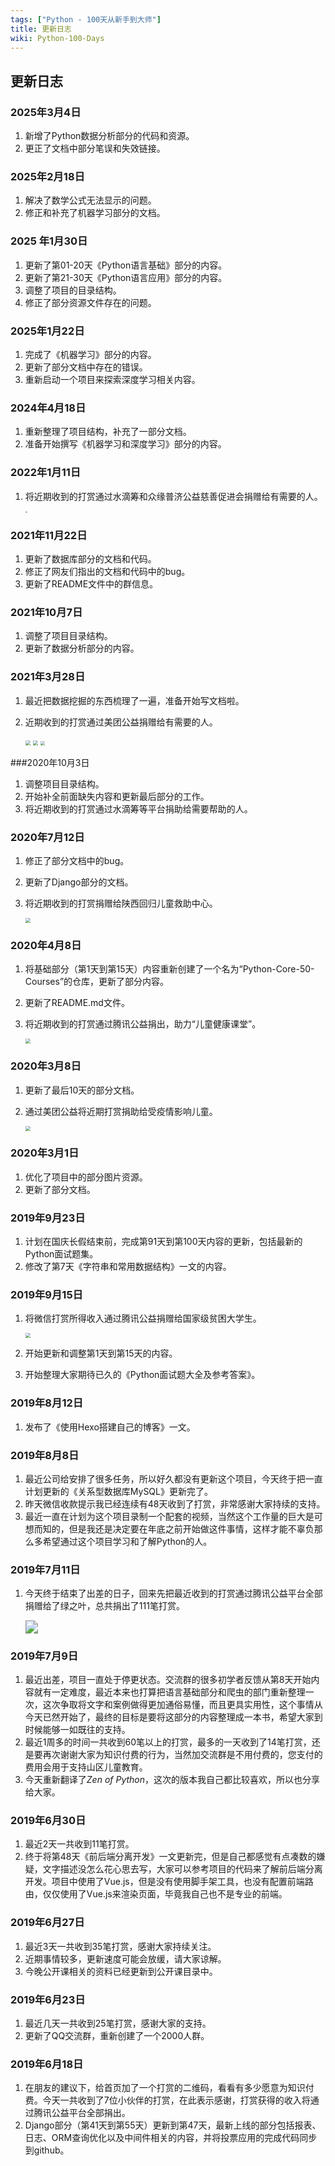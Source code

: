 ```yaml
---
tags: ["Python - 100天从新手到大师"]
title: 更新日志
wiki: Python-100-Days
---
```


## 更新日志

### 2025年3月4日

1. 新增了Python数据分析部分的代码和资源。
2. 更正了文档中部分笔误和失效链接。

### 2025年2月18日

1. 解决了数学公式无法显示的问题。
1. 修正和补充了机器学习部分的文档。

### 2025 年1月30日

1. 更新了第01-20天《Python语言基础》部分的内容。
1. 更新了第21-30天《Python语言应用》部分的内容。
1. 调整了项目的目录结构。
1. 修正了部分资源文件存在的问题。

### 2025年1月22日

1. 完成了《机器学习》部分的内容。
2. 更新了部分文档中存在的错误。
3. 重新启动一个项目来探索深度学习相关内容。

### 2024年4月18日

1. 重新整理了项目结构，补充了一部分文档。
2. 准备开始撰写《机器学习和深度学习》部分的内容。

### 2022年1月11日

1. 将近期收到的打赏通过水滴筹和众缘普济公益慈善促进会捐赠给有需要的人。

    <img src="../res/ABF827024EA535099DC0E6A66A336C51.png" style="zoom:20%;">

### 2021年11月22日

1. 更新了数据库部分的文档和代码。
2. 修正了网友们指出的文档和代码中的bug。
3. 更新了README文件中的群信息。

### 2021年10月7日

1. 调整了项目目录结构。
2. 更新了数据分析部分的内容。

### 2021年3月28日

1. 最近把数据挖掘的东西梳理了一遍，准备开始写文档啦。

2. 近期收到的打赏通过美团公益捐赠给有需要的人。

    <img src="../res/donation6.png" style="zoom:50%;">

    <img src="../res/donation7.png" style="zoom:50%;">

    <img src="../res/donation8.png" style="zoom:44%;">

###2020年10月3日

1. 调整项目目录结构。
2. 开始补全前面缺失内容和更新最后部分的工作。
3. 将近期收到的打赏通过水滴筹等平台捐助给需要帮助的人。

### 2020年7月12日

1. 修正了部分文档中的bug。

2. 更新了Django部分的文档。

3. 将近期收到的打赏捐赠给陕西回归儿童救助中心。

    <img src="../res/donation5.png" style="zoom:50%;">

### 2020年4月8日

1. 将基础部分（第1天到第15天）内容重新创建了一个名为“Python-Core-50-Courses”的仓库，更新了部分内容。

2. 更新了README.md文件。

3. 将近期收到的打赏通过腾讯公益捐出，助力“儿童健康课堂”。

   <img src="../res/donation4.png" style="zoom:50%;">

### 2020年3月8日

1. 更新了最后10天的部分文档。

2. 通过美团公益将近期打赏捐助给受疫情影响儿童。

   <img src="../res/donation3.png" style="zoom:50%;">

### 2020年3月1日

1. 优化了项目中的部分图片资源。
2. 更新了部分文档。

### 2019年9月23日

1. 计划在国庆长假结束前，完成第91天到第100天内容的更新，包括最新的Python面试题集。
2. 修改了第7天《字符串和常用数据结构》一文的内容。

### 2019年9月15日

1. 将微信打赏所得收入通过腾讯公益捐赠给国家级贫困大学生。

   <img src="./res/donation2.png" style="zoom:50%;">

2. 开始更新和调整第1天到第15天的内容。

3. 开始整理大家期待已久的《Python面试题大全及参考答案》。

### 2019年8月12日

1. 发布了《使用Hexo搭建自己的博客》一文。

### 2019年8月8日

1. 最近公司给安排了很多任务，所以好久都没有更新这个项目，今天终于把一直计划更新的《关系型数据库MySQL》更新完了。
2. 昨天微信收款提示我已经连续有48天收到了打赏，非常感谢大家持续的支持。
3. 最近一直在计划为这个项目录制一个配套的视频，当然这个工作量的巨大是可想而知的，但是我还是决定要在年底之前开始做这件事情，这样才能不辜负那么多希望通过这个项目学习和了解Python的人。

### 2019年7月11日

1. 今天终于结束了出差的日子，回来先把最近收到的打赏通过腾讯公益平台全部捐赠给了绿之叶，总共捐出了111笔打赏。

   <img src="./res/donation1.png" style="zoom:128%">

### 2019年7月9日

1. 最近出差，项目一直处于停更状态。交流群的很多初学者反馈从第8天开始内容就有一定难度，最近本来也打算把语言基础部分和爬虫的部门重新整理一次，这次争取将文字和案例做得更加通俗易懂，而且更具实用性，这个事情从今天已然开始了，最终的目标是要将这部分的内容整理成一本书，希望大家到时候能够一如既往的支持。
2. 最近1周多的时间一共收到60笔以上的打赏，最多的一天收到了14笔打赏，还是要再次谢谢大家为知识付费的行为，当然加交流群是不用付费的，您支付的费用会用于支持山区儿童教育。
3. 今天重新翻译了*Zen of Python*，这次的版本我自己都比较喜欢，所以也分享给大家。

### 2019年6月30日

1. 最近2天一共收到11笔打赏。
2. 终于将第48天《前后端分离开发》一文更新完，但是自己都感觉有点凑数的嫌疑，文字描述没怎么花心思去写，大家可以参考项目的代码来了解前后端分离开发。项目中使用了Vue.js，但是没有使用脚手架工具，也没有配置前端路由，仅仅使用了Vue.js来渲染页面，毕竟我自己也不是专业的前端。

### 2019年6月27日

1. 最近3天一共收到35笔打赏，感谢大家持续关注。
2. 近期事情较多，更新速度可能会放缓，请大家谅解。
3. 今晚公开课相关的资料已经更新到公开课目录中。

### 2019年6月23日

1. 最近几天一共收到25笔打赏，感谢大家的支持。
2. 更新了QQ交流群，重新创建了一个2000人群。

### 2019年6月18日

1. 在朋友的建议下，给首页加了一个打赏的二维码，看看有多少愿意为知识付费。今天一共收到了7位小伙伴的打赏，在此表示感谢，打赏获得的收入将通过腾讯公益平台全部捐出。
2. Django部分（第41天到第55天）更新到第47天，最新上线的部分包括报表、日志、ORM查询优化以及中间件相关的内容，并将投票应用的完成代码同步到github。
